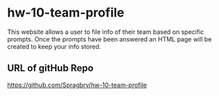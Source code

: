 # hw-10-team-profile

This website allows a user to file info of their team based on specific prompts. Once the prompts have been answered an HTML page will be created to keep your info stored.  


## URL of gitHub Repo

https://github.com/Spragbry/hw-10-team-profile
